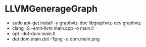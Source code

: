 # LLVMGenerageGraph

- sudo apt-get install -y graphviz-doc libgraphviz-dev graphviz
- clang -S -emit-llvm main.cpp -o main.ll
- opt -dot-dom main.ll
- dot dom.main.dot -Tpng -o dom.main.png

